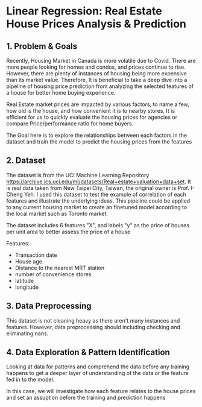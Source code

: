 # Linear Regression: Real Estate House Prices Analysis & Prediction

## 1. Problem & Goals
Recently, Housing Market in Canada is more volatile due to Covid. There are more people looking for homes and condos, and prices continue to rise. However, there are plenty of instances of housing being more expensive than its market value. Therefore, It is beneficial to take a deep dive into a pipeline of housing price prediction from analyzing the selected features of a house for better home buying experience.

Real Estate market prices are impacted by various factors, to name a few, how old is the house, and how convenient it is to nearby stores. It is efficient for us to quickly evaluate the housing prices for agencies or compare Price/performance ratio for home buyers.

The Goal here is to explore the relationships between each factors in the dataset and train the model to predict the housing prices from the features

## 2. Dataset
The dataset is from the UCI Machine Learning Repository https://archive.ics.uci.edu/ml/datasets/Real+estate+valuation+data+set. It is real data taken from New Taipei City, Taiwan, the original owner is Prof. I-Cheng Yeh. I used this dataset to test the example of correlation of each features and illustrate the underlying ideas. This pipeline could be applied to any current housing market to create an finetuned model according to the local market such as Toronto market.

The dataset includes 6 features "X", and labels "y" as the price of houses per unit area to better assess the price of a house

Features:

- Transaction date
- House age
- Distance to the nearest MRT station
- number of convenience stores
- latitude
- longitude

## 3. Data Preprocessing
This dataset is not cleaning heavy as there aren't many instances and features. However, data preprocessing should including checking and eliminating nans.

## 4. Data Exploration & Pattern Identification
Looking at data for patterns and comprehend the data before any training happens to get a deeper layer of understanding of the data or the feature fed in to the model.

In this case, we will investigate how each feature relates to the house prices and set an assuption before the training and prediction happens
